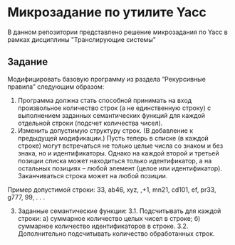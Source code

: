 # Микрозадание по утилите Yacc

В данном репозитории представлено решение микрозадания по Yacc в рамках дисциплины "Транслирующие системы"

## Задание

Модифицировать базовую программу из раздела “Рекурсивные правила” следующим образом:
1) Программа должна стать способной принимать на вход произвольное количество строк (а не единственную строку) с выполнением заданных семантических функций для каждой отдельной строки (подсчет количества чисел).
2) Изменить допустимую структуру строк. (В добавление к предыдущей модификации.) Пусть теперь в списке (в каждой строке) могут встречаться не только целые числа со знаком и без знака, но и идентификаторы. Однако на каждой второй и третьей позиции списка может находиться только идентификатор, а на остальных позициях – любой элемент (целое или идентификатор). Заканчиваться строка может на любой позиции.
   
Пример допустимой строки:
33, ab46, xyz, ,+1, mn21, cd101, ef, pr33, g777, 99, . . .

3) Заданные семантические функции:
3.1. Подсчитывать для каждой строки:
а) суммарное количество целых чисел в строке;
б) суммарное количество идентификаторов в строке.
3.2. Дополнительно подсчитывать количество обработанных строк.

